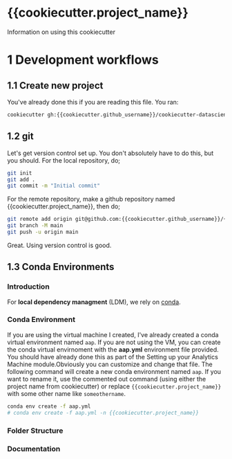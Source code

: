 # {{cookiecutter.project_name}}

Information on using this cookiecutter

1 Development workflows
=======================

1.1 Create new project
----------------------

You've already done this if you are reading this file. You ran:

```bash
cookiecutter gh:{{cookiecutter.github_username}}/cookiecutter-datascience-simple
```

1.2 git
-------

Let's get version control set up. You don't absolutely have to do this, but you should. For the local repository, do;

```bash
git init
git add .
git commit -m "Initial commit"
```

For the remote repository, make a github repository named {{cookiecutter.project_name}}, then do;

```bash
git remote add origin git@github.com:{{cookiecutter.github_username}}/{{cookiecutter.project_name}}.git
git branch -M main
git push -u origin main
```

Great. Using version control is good.


1.3 Conda Environments
----------------------

### Introduction

For **local dependency managment** (LDM), we rely on [conda](https://docs.conda.io/projects/conda/en/4.6.0/_downloads/52a95608c49671267e40c689e0bc00ca/conda-cheatsheet.pdf).


### Conda Environment

If you are using the virtual machine I created, I've already created a conda virtual environment named `aap`. If you are not using the VM, you can create the conda virtual envirnoment with the **aap.yml** environment file provided. You should have already done this as part of the Setting up your Analytics Machine module.Obviously you can customize and change that file. The following command will create a new conda environment
named `aap`. If you want to rename it, use the commented out command (using either the project name from 
cookiecutter) or replace `{{cookiecutter.project_name}}` with some other name like `someothername`.

```bash
conda env create -f aap.yml
# conda env create -f aap.yml -n {{cookiecutter.project_name}}
```

### Folder Structure


### Documentation





